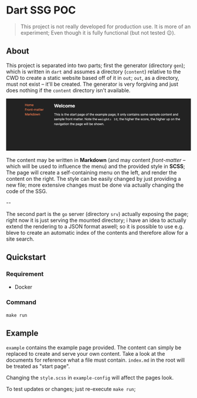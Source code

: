 # Dart SSG POC

> This project is not really developed for production use. It is more of an experiment; Even though it is fully
> functional (but not tested 😉).

## About

This project is separated into two parts; first the generator (directory `gen`); which is written in `dart` and assumes a
directory (`content`) relative to the CWD to create a static website based off of it in `out`; `out`, as a directory,
must not exist – it'll be created. The generator is very forgiving and just does nothing if the `content` directory isn't
available.

![Picture of the example page provided](./img.png)

The content may be written in **Markdown** (and may content *front-matter* – which will be used to influence the menu)
and the provided style in **SCSS**; The page will create a self-containing menu on the left, and render the content on the
right.
The style can be easily changed by just providing a new file; more extensive changes must be done via actually changing
the code of the SSG.

--

The second part is the `go` server (directory `srv`) actually exposing the page; right now it is just serving the
mounted directory; i have an idea to actually extend the rendering to a JSON format aswell; so it is possible to use
e.g. bleve to create an automatic index of the contents and therefore allow for a site search.

## Quickstart

### Requirement

* Docker

### Command

`make run`

## Example

`example` contains the example page provided. The content can simply be replaced to create and serve your own content.
Take a look at the documents for reference what a file must contain. `index.md` in the root will be treated as "start
page".

Changing the `style.scss` in `example-config` will affect the pages look.

To test updates or changes; just re-execute `make run`;
